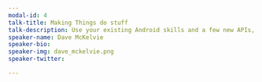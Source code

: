 ```yaml
---
modal-id: 4
talk-title: Making Things do stuff
talk-description: Use your existing Android skills and a few new APIs, with Android Things, to sample the outside world and influence the future. Control common hardware like servos and LCD displays. Use temperature sensors and other peripherals in your design. Learn how to get your project idea off the ground.
speaker-name: Dave McKelvie
speaker-bio: 
speaker-img: dave_mckelvie.png
speaker-twitter: 

---
```

